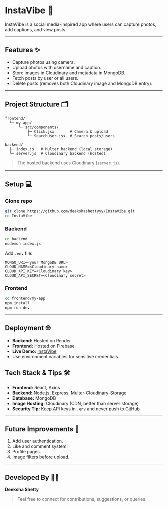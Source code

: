 # InstaVibe 📸

InstaVibe is a social media-inspired app where users can capture photos, add captions, and view posts.

---

## Features ✨

- Capture photos using camera.
- Upload photos with username and caption.
- Store images in Cloudinary and metadata in MongoDB.
- Fetch posts by user or all users.
- Delete posts (removes both Cloudinary image and MongoDB entry).

---

## Project Structure 🗂

```
frontend/
  └─ my-app/
      └─ src/components/
          ├─ Click.jsx       # Camera & upload
          └─ SearchUser.jsx  # Search posts/users

backend/
  ├─ index.js   # Multer backend (local storage)
  └─ server.js  # Cloudinary backend (hosted)
```

> The hosted backend uses Cloudinary (`server.js`).

---

## Setup 💻

### Clone repo
```bash
git clone https://github.com/deekshashettyyy/InstaVibe.git
cd InstaVibe
```

### Backend
```bash
cd backend
nodemon index.js
```

Add `.env` file:
```
MONGO_URI=<your MongoDB URL>
CLOUD_NAME=<Cloudinary name>
CLOUD_API_KEY=<Cloudinary key>
CLOUD_API_SECRET=<Cloudinary secret>
```

### Frontend
```bash
cd frontend/my-app
npm install
npm run dev
```

--- 
## Deployment 🌐

- **Backend:** Hosted on Render  
- **Frontend:** Hosted on Firebase
- **Live Demo:** [InstaVibe](https://insta-c03iy21pc-deekshashettyyys-projects.vercel.app/) 
- Use environment variables for sensitive credentials.

## Tech Stack & Tips 🛠️

- **Frontend:** React, Axios  
- **Backend:** Node.js, Express, Multer-Cloudinary-Storage  
- **Database:** MongoDB  
- **Image Hosting:** Cloudinary (CDN, better than server storage)  
- **Security Tip:** Keep API keys in `.env` and never push to GitHub  

--- 

## Future Improvements 🚀

1. Add user authentication.
2. Like and comment system.
3. Profile pages.
4. Image filters before upload.

---

## Developed By 👩‍💻

**Deeksha Shetty**  
> Feel free to connect for contributions, suggestions, or queries.
